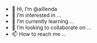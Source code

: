 - 👋 Hi, I’m @aillenda
- 👀 I’m interested in ...
- 🌱 I’m currently learning ...
- 💞️ I’m looking to collaborate on ...
- 📫 How to reach me ...

<!---
aillenda/aillenda is a ✨ special ✨ repository because its `README.md` (this file) appears on your GitHub profile.
You can click the Preview link to take a look at your changes.
--->
